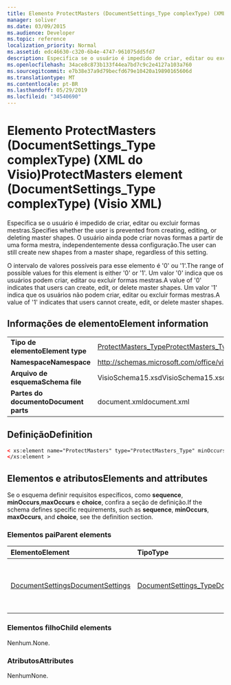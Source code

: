 ```yaml
---
title: Elemento ProtectMasters (DocumentSettings_Type complexType) (XML do Visio)
manager: soliver
ms.date: 03/09/2015
ms.audience: Developer
ms.topic: reference
localization_priority: Normal
ms.assetid: edc46630-c320-6b4e-4747-961075dd5fd7
description: Especifica se o usuário é impedido de criar, editar ou excluir formas mestras. O usuário ainda pode criar novas formas a partir de uma forma mestra, independentemente dessa configuração.
ms.openlocfilehash: 34ace8c873b133f44ea7bd7c9c2e4127a103a760
ms.sourcegitcommit: e7b38e37a9d79becfd679e10420a19890165606d
ms.translationtype: MT
ms.contentlocale: pt-BR
ms.lasthandoff: 05/29/2019
ms.locfileid: "34540690"
---
```

# <a name="protectmasters-element-documentsettings_type-complextype-visio-xml"></a><span data-ttu-id="052bb-104">Elemento ProtectMasters (DocumentSettings_Type complexType) (XML do Visio)</span><span class="sxs-lookup"><span data-stu-id="052bb-104">ProtectMasters element (DocumentSettings_Type complexType) (Visio XML)</span></span>

<span data-ttu-id="052bb-105">Especifica se o usuário é impedido de criar, editar ou excluir formas mestras.</span><span class="sxs-lookup"><span data-stu-id="052bb-105">Specifies whether the user is prevented from creating, editing, or deleting master shapes.</span></span> <span data-ttu-id="052bb-106">O usuário ainda pode criar novas formas a partir de uma forma mestra, independentemente dessa configuração.</span><span class="sxs-lookup"><span data-stu-id="052bb-106">The user can still create new shapes from a master shape, regardless of this setting.</span></span> 
  
<span data-ttu-id="052bb-107">O intervalo de valores possíveis para esse elemento é '0' ou '1'.</span><span class="sxs-lookup"><span data-stu-id="052bb-107">The range of possible values for this element is either '0' or '1'.</span></span> <span data-ttu-id="052bb-108">Um valor '0' indica que os usuários podem criar, editar ou excluir formas mestras.</span><span class="sxs-lookup"><span data-stu-id="052bb-108">A value of '0' indicates that users can create, edit, or delete master shapes.</span></span> <span data-ttu-id="052bb-109">Um valor '1' indica que os usuários não podem criar, editar ou excluir formas mestras.</span><span class="sxs-lookup"><span data-stu-id="052bb-109">A value of '1' indicates that users cannot create, edit, or delete master shapes.</span></span>
  
## <a name="element-information"></a><span data-ttu-id="052bb-110">Informações de elemento</span><span class="sxs-lookup"><span data-stu-id="052bb-110">Element information</span></span>

|||
|:-----|:-----|
|<span data-ttu-id="052bb-111">**Tipo de elemento**</span><span class="sxs-lookup"><span data-stu-id="052bb-111">**Element type**</span></span> <br/> |[<span data-ttu-id="052bb-112">ProtectMasters_Type</span><span class="sxs-lookup"><span data-stu-id="052bb-112">ProtectMasters_Type</span></span>](protectmasters_type-complextypevisio-xml.md) <br/> |
|<span data-ttu-id="052bb-113">**Namespace**</span><span class="sxs-lookup"><span data-stu-id="052bb-113">**Namespace**</span></span> <br/> |http://schemas.microsoft.com/office/visio/2012/main  <br/> |
|<span data-ttu-id="052bb-114">**Arquivo de esquema**</span><span class="sxs-lookup"><span data-stu-id="052bb-114">**Schema file**</span></span> <br/> |<span data-ttu-id="052bb-115">VisioSchema15.xsd</span><span class="sxs-lookup"><span data-stu-id="052bb-115">VisioSchema15.xsd</span></span>  <br/> |
|<span data-ttu-id="052bb-116">**Partes do documento**</span><span class="sxs-lookup"><span data-stu-id="052bb-116">**Document parts**</span></span> <br/> |<span data-ttu-id="052bb-117">document.xml</span><span class="sxs-lookup"><span data-stu-id="052bb-117">document.xml</span></span>  <br/> |
   
## <a name="definition"></a><span data-ttu-id="052bb-118">Definição</span><span class="sxs-lookup"><span data-stu-id="052bb-118">Definition</span></span>

```XML
< xs:element name="ProtectMasters" type="ProtectMasters_Type" minOccurs="0" maxOccurs="1" >
</xs:element >
```

## <a name="elements-and-attributes"></a><span data-ttu-id="052bb-119">Elementos e atributos</span><span class="sxs-lookup"><span data-stu-id="052bb-119">Elements and attributes</span></span>

<span data-ttu-id="052bb-120">Se o esquema definir requisitos específicos, como **sequence**, **minOccurs**,**maxOccurs** e **choice**, confira a seção de definição.</span><span class="sxs-lookup"><span data-stu-id="052bb-120">If the schema defines specific requirements, such as **sequence**, **minOccurs**, **maxOccurs**, and **choice**, see the definition section.</span></span> 
  
### <a name="parent-elements"></a><span data-ttu-id="052bb-121">Elementos pai</span><span class="sxs-lookup"><span data-stu-id="052bb-121">Parent elements</span></span>

|<span data-ttu-id="052bb-122">**Elemento**</span><span class="sxs-lookup"><span data-stu-id="052bb-122">**Element**</span></span>|<span data-ttu-id="052bb-123">**Tipo**</span><span class="sxs-lookup"><span data-stu-id="052bb-123">**Type**</span></span>|<span data-ttu-id="052bb-124">**Descrição**</span><span class="sxs-lookup"><span data-stu-id="052bb-124">**Description**</span></span>|
|:-----|:-----|:-----|
|[<span data-ttu-id="052bb-125">DocumentSettings</span><span class="sxs-lookup"><span data-stu-id="052bb-125">DocumentSettings</span></span>](documentsettings-element-visiodocument_type-complextypevisio-xml.md) <br/> |[<span data-ttu-id="052bb-126">DocumentSettings_Type</span><span class="sxs-lookup"><span data-stu-id="052bb-126">DocumentSettings_Type</span></span>](documentsettings_type-complextypevisio-xml.md) <br/> |<span data-ttu-id="052bb-127">Contém elementos que especificam configurações de documentos.</span><span class="sxs-lookup"><span data-stu-id="052bb-127">Contains elements that specify document settings.</span></span>  <br/> |
   
### <a name="child-elements"></a><span data-ttu-id="052bb-128">Elementos filho</span><span class="sxs-lookup"><span data-stu-id="052bb-128">Child elements</span></span>

<span data-ttu-id="052bb-129">Nenhum.</span><span class="sxs-lookup"><span data-stu-id="052bb-129">None.</span></span>
  
### <a name="attributes"></a><span data-ttu-id="052bb-130">Atributos</span><span class="sxs-lookup"><span data-stu-id="052bb-130">Attributes</span></span>

<span data-ttu-id="052bb-131">Nenhum</span><span class="sxs-lookup"><span data-stu-id="052bb-131">None.</span></span>
  

